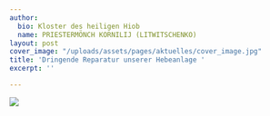 ```yaml
---
author:
  bio: Kloster des heiligen Hiob
  name: PRIESTERMÖNCH KORNILIJ (LITWITSCHENKO)
layout: post
cover_image: "/uploads/assets/pages/aktuelles/cover_image.jpg"
title: 'Dringende Reparatur unserer Hebeanlage '
excerpt: ''

---
```

![](https://res.cloudinary.com/hiobmon/image/upload/v1564223375/media/2019/Hebeanlage_1.jpg)